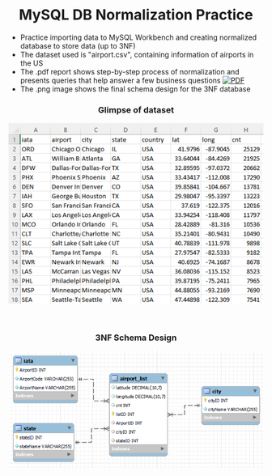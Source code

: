 <h1 align="center">
MySQL DB Normalization Practice
</h1>

* Practice importing data to MySQL Workbench and creating normalized database to store data (up to 3NF)
* The dataset used is "airport.csv", containing information of airports in the US
* The .pdf report shows step-by-step process of normalization and presents queries that help answer a few business questions [![PDF](https://img.shields.io/badge/click%20to%20open-PDF-darkred)](https://github.com/namhaivu173/MySQL_Normalization_practice/blob/main/Normalization_Analytical_report.pdf)
* The .png image shows the final schema design for the 3NF database

<h3 align=center> Glimpse of dataset</h3>
<p align=center>
<img src= "airport.PNG">
</p>
<br>
<h3 align=center>  3NF Schema Design</h3>
<p align=center>
<img src= "airport_schema.PNG">
</p>
